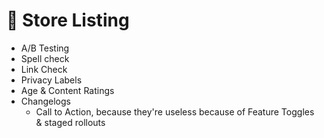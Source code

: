 # 📝 Store Listing

- A/B Testing
- Spell check
- Link Check
- Privacy Labels
- Age & Content Ratings
- Changelogs
    - Call to Action, because they're useless because of Feature Toggles & staged rollouts

